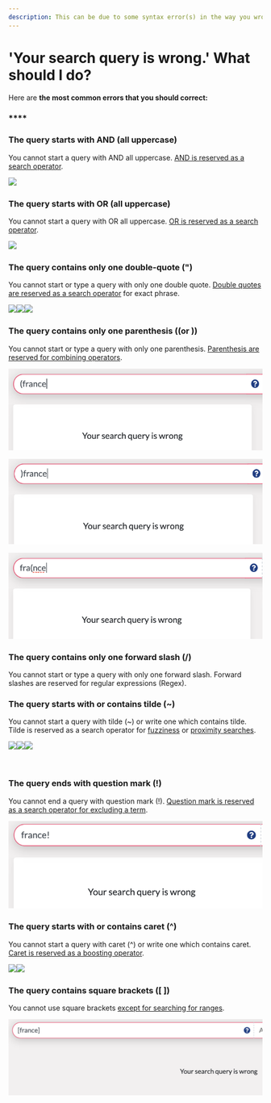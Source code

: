 ```yaml
---
description: This can be due to some syntax error(s) in the way you wrote your query.‌
---
```


# 'Your search query is wrong.' What should I do?

Here are **the most common errors that you should correct:** ‌

### \*\*\*\* <a id="querie-s-start-s-with-and-all-uppercase"></a>

### **The query starts with AND** \(all uppercase\) <a id="querie-s-start-s-with-and-all-uppercase"></a>

You cannot start a query with AND all uppercase. [AND is reserved as a search operator](https://icij.gitbook.io/datashare/all/search-with-operators#and).

![](https://blobscdn.gitbook.com/v0/b/gitbook-28427.appspot.com/o/assets%2F-LWCyd3pDXO_H4jk9DgG%2F-LsX4JZonoD94VtqwHu3%2F-LsX5WHKbgDMRLj7gLDF%2FScreenshot%202019-10-31%20at%2014.53.32.png?alt=media&token=90097ff8-fc52-48af-9a03-19abbc07b53d)‌



### **The query starts with OR** \(all uppercase\) <a id="querie-s-start-s-with-or-all-uppercase"></a>

You cannot start a query with OR all uppercase. [OR is reserved as a search operator](https://icij.gitbook.io/datashare/all/search-with-operators#or-or-space).

![](https://blobscdn.gitbook.com/v0/b/gitbook-28427.appspot.com/o/assets%2F-LWCyd3pDXO_H4jk9DgG%2F-LsXD4rK6gwnKrrzI-JQ%2F-LsXDDL_CBy1nNslQUzu%2FScreenshot%202019-10-31%20at%2014.58.08.png?alt=media&token=129e6b4e-d67b-4dd2-85ed-1f5410ab453b)‌



### **The query contains only one double-quote \("\)** <a id="querie-s-contain-s-only-one-double-quote-or-a-double-quote-in-a-word"></a>

‌You cannot start or type a query with only one double quote. [Double quotes are reserved as a search operator](https://icij.gitbook.io/datashare/all/search-with-operators#exact-phrase) for exact phrase.

![](https://blobscdn.gitbook.com/v0/b/gitbook-28427.appspot.com/o/assets%2F-LWCyd3pDXO_H4jk9DgG%2F-LsXAlZpZqJaQio6ciE-%2F-LsXBx1_h19OJ_qW-HgH%2FScreenshot%202019-10-31%20at%2015.23.41.png?alt=media&token=6ad8fab5-e39c-4b5a-a4fd-9f645142d656)![](https://blobscdn.gitbook.com/v0/b/gitbook-28427.appspot.com/o/assets%2F-LWCyd3pDXO_H4jk9DgG%2F-LsXAlZpZqJaQio6ciE-%2F-LsXC10GQjDB_KDynR-w%2FScreenshot%202019-10-31%20at%2015.23.51.png?alt=media&token=4f04d178-75e8-4240-b80f-7653ec1b625f)![](https://blobscdn.gitbook.com/v0/b/gitbook-28427.appspot.com/o/assets%2F-LWCyd3pDXO_H4jk9DgG%2F-LsXAlZpZqJaQio6ciE-%2F-LsXC51OWC9M_WHdN3Bd%2FScreenshot%202019-10-31%20at%2015.23.01.png?alt=media&token=dda6576b-fd95-4f2d-b1ab-97a9d7cfb225)‌

### **The query contains only one parenthesis \(\(or \)\)** <a id="querie-s-contain-s-only-one-double-quote-or-a-double-quote-in-a-word"></a>

‌You cannot start or type a query with only one parenthesis. [Parenthesis are reserved for combining operators](https://icij.gitbook.io/datashare/all/search-with-operators#please-note-that-you-can-combine-operators).

![](../.gitbook/assets/screenshot-2019-11-26-at-17.44.42.png)

![](../.gitbook/assets/screenshot-2019-11-26-at-17.45.17.png)

![](../.gitbook/assets/screenshot-2019-11-26-at-17.47.25.png)

### **The query contains only one forward slash \(/\)**

‌You cannot start or type a query with only one forward slash. Forward slashes are reserved for regular expressions \(Regex\).

### **The query starts with or contains tilde** \(~\) <a id="querie-s-start-s-with-or-contain-tilde"></a>

‌You cannot start a query with tilde \(~\) or write one which contains tilde. Tilde is reserved as a search operator for [fuzziness](https://icij.gitbook.io/datashare/faq-definitions/what-is-fuzziness) or [proximity searches](https://icij.gitbook.io/datashare/faq-definitions/what-are-proximity-searches).

![](https://blobscdn.gitbook.com/v0/b/gitbook-28427.appspot.com/o/assets%2F-LWCyd3pDXO_H4jk9DgG%2F-LsX4JZonoD94VtqwHu3%2F-LsX7NMNxxM8MCBAJMe0%2FScreenshot%202019-10-31%20at%2015.03.59.png?alt=media&token=4001cf1d-8c3f-4bd2-80ec-bfc1ac836b8f)![](https://blobscdn.gitbook.com/v0/b/gitbook-28427.appspot.com/o/assets%2F-LWCyd3pDXO_H4jk9DgG%2F-LsX4JZonoD94VtqwHu3%2F-LsX77gU4JGqHeuvxo0T%2FScreenshot%202019-10-31%20at%2014.59.36.png?alt=media&token=ccb8d6a0-54a2-4289-8b33-df155c5acece)![](https://blobscdn.gitbook.com/v0/b/gitbook-28427.appspot.com/o/assets%2F-LWCyd3pDXO_H4jk9DgG%2F-LsX4JZonoD94VtqwHu3%2F-LsX7BTzS63DgDW0Nyq2%2FScreenshot%202019-10-31%20at%2015.02.40.png?alt=media&token=30e9de1d-97b3-496b-b596-c83eb14e509f)

​‌

### **The query ends with question mark \(!\)** <a id="querie-s-start-s-with-or-contain-circumflex"></a>

You cannot end a query with question mark \(!\). [Question mark is reserved as a search operator for excluding a term](https://icij.gitbook.io/datashare/all/search-with-operators#not-or).

![](../.gitbook/assets/screenshot-2019-11-04-at-18.02.39.png)

### **The query starts with or contains caret** \(^\) <a id="querie-s-start-s-with-or-contain-circumflex"></a>

‌You cannot start a query with caret \(^\) or write one which contains caret. [Caret is reserved as a boosting operator](https://icij.gitbook.io/datashare/all/search-with-operators#boosting-operators).

![](https://blobscdn.gitbook.com/v0/b/gitbook-28427.appspot.com/o/assets%2F-LWCyd3pDXO_H4jk9DgG%2F-LsX4JZonoD94VtqwHu3%2F-LsX7wmdHRn3gT9-9xeL%2FScreenshot%202019-10-31%20at%2015.05.05.png?alt=media&token=6ac31c7a-dcd1-4b09-bf2c-02ec6e89f2a6)![](https://blobscdn.gitbook.com/v0/b/gitbook-28427.appspot.com/o/assets%2F-LWCyd3pDXO_H4jk9DgG%2F-LsX4JZonoD94VtqwHu3%2F-LsX8-0rSV6D_O2FzzWO%2FScreenshot%202019-10-31%20at%2015.06.28.png?alt=media&token=8a5b573b-e68f-4bdf-a991-ab4f40e4325c)



### The query **contains** square brackets \(\[  \]\)

You cannot use square brackets [except for searching for ranges](https://icij.gitbook.io/datashare/all/search-with-operators#advanced-searches-using-metadata-fields).

![](../.gitbook/assets/screenshot-2019-12-03-at-10.31.31.png)

